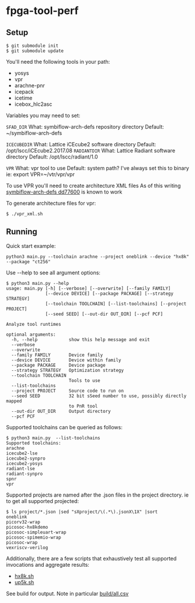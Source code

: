 # fpga-tool-perf

## Setup

```
$ git submodule init
$ git submodule update
```
You'll need the following tools in your path:
* yosys
* vpr
* arachne-pnr
* icepack
* icetime
* icebox_hlc2asc

Variables you may need to set:

`SFAD_DIR`
    What: symbiflow-arch-defs repository directory
    Default: ~/symbiflow-arch-defs
    
`ICECUBEDIR`
    What: Lattice iCEcube2 software directory
    Default: /opt/lscc/iCEcube2.2017.08
`RADIANTDIR`
    What: Lattice Radiant software directory
    Default: /opt/lscc/radiant/1.0
    
`VPR`
    What: vpr tool to use
    Default: system path? I've always set this to binary
    ie: export VPR=~/vtr/vpr/vpr


To use VPR you'll need to create architecture XML files
As of this writing [symbiflow-arch-defs dd77600](https://github.com/SymbiFlow/symbiflow-arch-defs/tree/dd77600) 
is known to work

To generate architecture files for vpr:
```
$ ./vpr_xml.sh
```

## Running

Quick start example:
```
python3 main.py --toolchain arachne --project oneblink --device "hx8k" --package "ct256"
```

Use --help to see all argument options:
```
$ python3 main.py --help
usage: main.py [-h] [--verbose] [--overwrite] [--family FAMILY]
               [--device DEVICE] [--package PACKAGE] [--strategy STRATEGY]
               [--toolchain TOOLCHAIN] [--list-toolchains] [--project PROJECT]
               [--seed SEED] [--out-dir OUT_DIR] [--pcf PCF]

Analyze tool runtimes

optional arguments:
  -h, --help            show this help message and exit
  --verbose
  --overwrite
  --family FAMILY       Device family
  --device DEVICE       Device within family
  --package PACKAGE     Device package
  --strategy STRATEGY   Optimization strategy
  --toolchain TOOLCHAIN
                        Tools to use
  --list-toolchains
  --project PROJECT     Source code to run on
  --seed SEED           32 bit sSeed number to use, possibly directly mapped
                        to PnR tool
  --out-dir OUT_DIR     Output directory
  --pcf PCF
```

Supported toolchains can be queried as follows:
```
$ python3 main.py  --list-toolchains
Supported toolchains:
arachne
icecube2-lse
icecube2-synpro
icecube2-yosys
radiant-lse
radiant-synpro
spnr
vpr
```

Supported projects are named after the .json files in the project directory. ie to get all supported projected:
```
$ ls project/*.json |sed "sXproject/\(.*\).jsonX\1X" |sort
oneblink
picorv32-wrap
picosoc-hx8kdemo
picosoc-simpleuart-wrap
picosoc-spimemio-wrap
picosoc-wrap
vexriscv-verilog
```

Additionally, there are a few scripts that exhaustively test all supported invocations and aggregate results:
 * [hx8k.sh](hx8k.sh)
 * [up5k.sh](up5k.sh)
 
See build for output. Note in particular [build/all.csv](build/all.csv)
